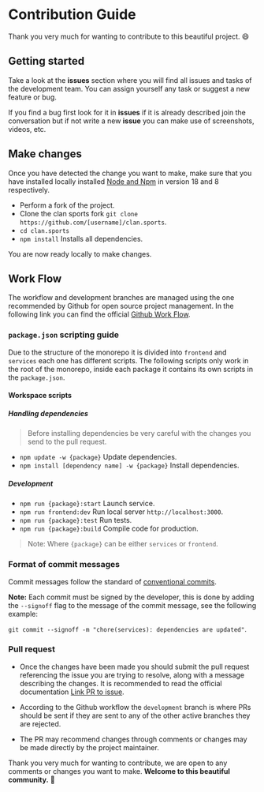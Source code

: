 # Contribution Guide

Thank you very much for wanting to contribute to this beautiful project. 😄

## Getting started

Take a look at the **issues** section where you will find all issues and tasks of the development team. You can
assign yourself any task or suggest a new feature or bug.

If you find a bug first look for it in **issues** if it is already described join the conversation but if not write a
new **issue** you can make use of
screenshots, videos, etc.

## Make changes

Once you have detected the change you want to make, make sure that you have installed
locally installed [Node and Npm](https://nodejs.org/en/)
in version 18 and 8 respectively.

- Perform a fork of the project.
- Clone the clan sports fork `git clone https://github.com/[username]/clan.sports`.
- `cd clan.sports`
- `npm install` Installs all dependencies.

You are now ready locally to make changes.

## Work Flow

The workflow and development branches are managed using the one recommended by Github for open source project
management. In the following link you can find the
official [Github Work Flow](https://docs.github.com/en/get-started/quickstart/github-flow).

### `package.json` scripting guide

Due to the structure of the monorepo it is divided into `frontend` and `services` each one has different scripts. The
following scripts only work in the root of the monorepo, inside each package it contains its own scripts in
the `package.json`.

#### Workspace scripts

##### Handling dependencies

> Before installing dependencies be very careful with the changes you send to the pull request.

- `npm update -w {package}` Update dependencies.
- `npm install [dependency name] -w {package}` Install dependencies.

##### Development

- `npm run {package}:start` Launch service.
- `npm run frontend:dev` Run local server `http://localhost:3000`.
- `npm run {package}:test` Run tests.
- `npm run {package}:build` Compile code for production.

> Note: Where `{package}` can be either `services` or `frontend`.

### Format of commit messages

Commit messages follow the standard
of [conventional commits](https://www.conventionalcommits.org/en/v1.0.0/#summary).

**Note:** Each commit must be signed by the developer, this is done by adding the `--signoff` flag to the
message of the
commit message, see the following example:

`git commit --signoff -m "chore(services): dependencies are updated"`.

### Pull request

- Once the changes have been made you should submit the pull request referencing the issue you are trying to resolve,
  along with a message describing the changes. It is recommended to read the official
  documentation [Link PR to issue](https://docs.github.com/en/issues/tracking-your-work-with-issues/linking-a-pull-request-to-an-issue).

- According to the Github workflow the `development` branch is where PRs should be sent if they are sent to any of the
  other active branches they are rejected.

- The PR may recommend changes through comments or changes may be made directly by the project maintainer.

Thank you very much for wanting to contribute, we are open to any comments or changes you want to make. **Welcome to this beautiful community.** 🥳
